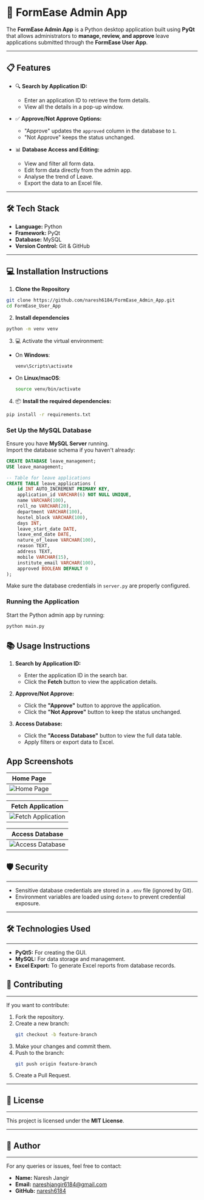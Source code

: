 # 🚀 FormEase Admin App

The **FormEase Admin App** is a Python desktop application built using **PyQt** that allows administrators to **manage, review, and approve** leave applications submitted through the **FormEase User App**.

---

## 📋 Features

- 🔍 **Search by Application ID:**  
  - Enter an application ID to retrieve the form details.
  - View all the details in a pop-up window.

- ✅ **Approve/Not Approve Options:**  
  - "Approve" updates the `approved` column in the database to `1`.  
  - "Not Approve" keeps the status unchanged.  

- 📊 **Database Access and Editing:**  
  - View and filter all form data.  
  - Edit form data directly from the admin app.
  - Analyse the trend of Leave.  
  - Export the data to an Excel file.  

---

## 🛠️ Tech Stack

- **Language:** Python  
- **Framework:** PyQt  
- **Database:** MySQL  
- **Version Control:** Git & GitHub  

---

## 💻 Installation Instructions

1. **Clone the Repository**
```bash
git clone https://github.com/naresh6184/FormEase_Admin_App.git
cd FormEase_User_App
```
2. **Install dependencies**
```bash
python -m venv venv
```
3. 💻 Activate the virtual environment:

- On **Windows**:
    ```bash
    venv\Scripts\activate
    ```

- On **Linux/macOS**:
    ```bash
    source venv/bin/activate
    ```

4. 📦 **Install the required dependencies:**
```bash
pip install -r requirements.txt
```

###  Set Up the MySQL Database

Ensure you have **MySQL Server** running.  
Import the database schema if you haven't already:

```sql
CREATE DATABASE leave_management;
USE leave_management;

-- Table for leave applications
CREATE TABLE leave_applications (
    id INT AUTO_INCREMENT PRIMARY KEY,
    application_id VARCHAR(6) NOT NULL UNIQUE,
    name VARCHAR(100),
    roll_no VARCHAR(20),
    department VARCHAR(100),
    hostel_block VARCHAR(100),
    days INT,
    leave_start_date DATE,
    leave_end_date DATE,
    nature_of_leave VARCHAR(100),
    reason TEXT,
    address TEXT,
    mobile VARCHAR(15),
    institute_email VARCHAR(100),
    approved BOOLEAN DEFAULT 0
);
```
Make sure the database credentials in ```server.py``` are properly configured.

### Running the Application
Start the Python admin app by running:
```bash
python main.py
```

## 📚 Usage Instructions

1. **Search by Application ID:**  
    - Enter the application ID in the search bar.  
    - Click the **Fetch** button to view the application details.  

2. **Approve/Not Approve:**  
    - Click the **"Approve"** button to approve the application.  
    - Click the **"Not Approve"** button to keep the status unchanged.  

3. **Access Database:**  
    - Click the **"Access Database"** button to view the full data table.  
    - Apply filters or export data to Excel.  

## App Screenshots

| Home Page |
|-----------|
| ![Home Page](FormEase_Admin_App_Images/HomePage.png) |

| Fetch Application |
|-------------------|
| ![Fetch Application](FormEase_Admin_App_Images/database.png) |

| Access Database |
|------------------|
|![Access Database](FormEase_Admin_App_Images\database.png)|



## 🛡️ Security
---

- Sensitive database credentials are stored in a `.env` file (ignored by Git).  
- Environment variables are loaded using `dotenv` to prevent credential exposure.  

---

## 🛠️ Technologies Used
---

- **PyQt5:** For creating the GUI.  
- **MySQL:** For data storage and management.  
- **Excel Export:** To generate Excel reports from database records.  

## 📌 Contributing
---

If you want to contribute:

1. Fork the repository.  
2. Create a new branch:  
    ```bash
    git checkout -b feature-branch
    ```  
3. Make your changes and commit them.  
4. Push to the branch:  
    ```bash
    git push origin feature-branch
    ```  
5. Create a Pull Request.  

---

## 📄 License
---

This project is licensed under the **MIT License**.

---

## 💬 Author
---

For any queries or issues, feel free to contact:

- **Name:** Naresh Jangir 
- **Email:** nareshjangir6184@gmail.com  
- **GitHub:** [naresh6184](https://github.com/naresh6184)  



